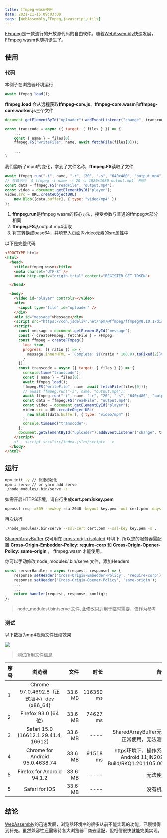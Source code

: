 ```yaml
---
title: ffmpeg-wasm使用
date: 2021-11-15 09:03:00
tags: [WebAssembly,FFmpeg,javascript,utils]
---
```

[FFmpeg](https://zh.wikipedia.org/wiki/FFmpeg)是一款流行的开放源代码的自由软件。随着[WebAssembly](https://zh.wikipedia.org/wiki/WebAssembly)快速发展，[FFmpeg wasm](https://github.com/ffmpegwasm/ffmpeg.wasm)也随机诞生了。

## 使用


### 代码

本例子在浏览器环境运行


``` javascript
await ffmpeg.load();
```
**ffmpeg.load** 会从远程获取**ffmpeg-core.js**、**ffmpeg-core.wasm**和**ffmpeg-core.worker.js**三个文件

``` javascript
document.getElementById("uploader").addEventListener("change", transcode);

const transcode = async ({ target: { files } }) => {
    ...
    const { name } = files[0];
    ffmpeg.FS("writeFile", name, await fetchFile(files[0]));
    
    ...
}

```
我们监听了input的变化，拿到了文件名称，**ffmpeg.FS**读取了文件


``` javascript
await ffmpeg.run("-i", name, "-r", "20", "-s", "640x480", "output.mp4")
// 与命令行 `$ ffmpeg -i name -r 20 -s 1920x1080 output.mp4` 相同
const data = ffmpeg.FS("readFile", "output.mp4");
const video = document.getElementById("player");
video.src = URL.createObjectURL(
    new Blob([data.buffer], { type: "video/mp4" })
);
```

1. **ffmpeg.run**是ffmpeg wasm的核心方法，接受参数与普通的ffmpeg大部分相同
2. **ffmpeg.FS**从output.mp4读取
3. 将其转换成base64，并填充入页面内video元素的src属性中


以下是完整代码

``` html
<!DOCTYPE html>
<html>
  <head>
    <title>ffmpeg wasm</title>
    <meta charset="UTF-8" />
    <meta http-equiv="origin-trial" content="REGISTER GET TOKEN">

  </head>

  <body>
    <video id="player" controls></video>
    <div>
      <input type="file" id="uploader" />
    </div>
    <div id="message">Message</div>
    <script src="https://cdn.jsdelivr.net/npm/@ffmpeg/ffmpeg@0.10.1/dist/ffmpeg.min.js"></script>
    <script>
      const message = document.getElementById("message");
      const { createFFmpeg, fetchFile } = FFmpeg;
      const ffmpeg = createFFmpeg({
        log: true,
        progress: ({ ratio }) => {
          message.innerHTML = `Complete: ${(ratio * 100.0).toFixed(2)}%`;
        }
      });
      const transcode = async ({ target: { files } }) => {
        console.time("transcode");
        const { name } = files[0];
        await ffmpeg.load();
        ffmpeg.FS("writeFile", name, await fetchFile(files[0]));
        // await ffmpeg.run("-i", name, "output.mp4");
        await ffmpeg.run("-i", name, "-r", "20", "-s", "640x480", "output.mp4")
        const data = ffmpeg.FS("readFile", "output.mp4");
        const video = document.getElementById("player");
        video.src = URL.createObjectURL(
          new Blob([data.buffer], { type: "video/mp4" })
        );
        console.timeEnd("transcode");
      };
      document.getElementById("uploader").addEventListener("change", transcode);
    </script>
    <!-- <script src="src/index.js"></script> -->
  </body>
</html>

```

## 运行

``` bash
npm init -y // 快速初始化
npm i serve // or yarn add serve
./node_modules/.bin/serve -s .
```

如需开启HTTPS环境，请自行生成**cert.pem**和**key.pem**

``` bash
openssl req -x509 -newkey rsa:2048 -keyout key.pem -out cert.pem -days 365
```

再次执行
``` bash
./node_modules/.bin/serve --ssl-cert cert.pem --ssl-key key.pem -s .
```

[SharedArrayBuffer](https://developer.mozilla.org/zh-CN/docs/Web/JavaScript/Reference/Global_Objects/SharedArrayBuffer) 仅可用在 [cross-origin isolated](https://developer.chrome.com/blog/enabling-shared-array-buffer/#cross-origin-isolation) 环境下. 所以您的服务器需配置 **Cross-Origin-Embedder-Policy: require-corp** 和 **Cross-Origin-Opener-Policy: same-origin** ， ffmpeg.wasm 才能使用。

你可以手动修改 node_modules/.bin/serve 文件，添加Headers
``` javascript 
const serverHandler = async (request, response) => {
	response.setHeader('Cross-Origin-Embedder-Policy', 'require-corp');
	response.setHeader('Cross-Origin-Opener-Policy', 'same-origin');
	...
    ...
	return handler(request, response, config);
};
```
> node_modules/.bin/serve 文件, 此修改只适用于临时需要，仅作为参考


### 测试

以下数据为mp4视频文件压缩效果

![](/images/ffmpeg_file.png)
> 测试所用文件信息

| 序号 | 浏览器 | 文件 | 时长 | 备注 |
| :------ | :-----: | ------: | ------: | ------: |
| 1 | Chrome 97.0.4692.8（正式版本）dev (x86_64) | 33.6 MB | 116350 ms |  |
| 2 | Firefox 93.0 (64 位) | 33.6 MB | 74627 ms |  |
| 3 | Safari 15.0 (16612.1.29.41.4, 16612) | 33.6 MB | ---- | SharedArrayBuffer无法正常使用，无法测试 |
| 4 | Chrome for Android 95.0.4638.74  | 33.6 MB | 91518 ms | https环境下，操作系统Android 11;IN2020 Build/RKQ1.201105.002 |
| 5 | Firefox for Android 94.1.2  | 33.6 MB | ---- | 无法使用 |
| 5 | Safari for IOS  | 33.6 MB | ---- | 没有机器 |


## 结论

[WebAssembly](https://zh.wikipedia.org/wiki/WebAssembly)的迅速发展，浏览器环境中的很多从前不能实现的功能，已慢慢得到补充。虽然兼容性还需等待各大浏览器厂商去适配，但相信很快就能完美实现。

